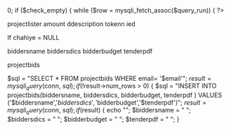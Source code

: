 <?php
          require 'config.php';

          $query = "SELECT * FROM projects";
          $query_run = mysqli_query($conn, $query);
          $check_empty = mysqli_num_rows($query_run) > 0;
          if ($check_empty) {
            while ($row = mysqli_fetch_assoc($query_run)) {
          ?>


 <?php
            }
          } else {
            echo "SeD!!! no one here";
          }
          ?>



projectlister
amount
ddescription
tokenn
ied


<!--                -->
 If chahiye = NULL
 








<!--  -->
biddersname
biddersdics
bidderbudget
tenderpdf


projectbids

$sql = "SELECT * FROM projectbids WHERE email= '$email'";
        $result = mysqli_query($conn, $sql);
if (!$result->num_rows > 0) 
{
 $sql = "INSERT INTO projectbids(biddersname, biddersdics, bidderbudget, tenderpdf ) VALUES ('$biddersname','$biddersdics','$bidderbudget','$tenderpdf')";
$result = mysqli_query($conn, $sql);
if ($result) 
{
echo "<script>alert('Wow! Your bid Submitted.')</script>";
$biddersname = " ";
$biddersdics = " ";
$bidderbudget = " ";
$tenderpdf = " ";
}




